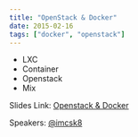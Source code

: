 ```yaml
---
title: "OpenStack & Docker"
date: 2015-02-16
tags: ["docker", "openstack"]
---
```


- LXC
- Container
- Openstack
- Mix

Slides Link: [Openstack & Docker](http://t.co/JbyaX4Wr8n)

Speakers:
[@imcsk8](https://twitter.com/imcsk8)